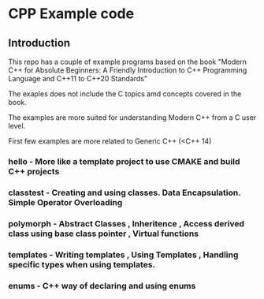 # CPP Example code

## Introduction

This repo has a couple of example programs based on the book "Modern C++ for Absolute Beginners: A Friendly Introduction to C++ Programming Language and C++11 to C++20 Standards"

The exaples does not include the C topics amd concepts covered in the book.

The examples are more suited for understanding Modern C++ from a C user level.

First few examples are more related to Generic C++ (<C++ 14)

### hello - More like a template project to use CMAKE and build C++ projects
### classtest - Creating and using classes. Data Encapsulation. Simple Operator Overloading
### polymorph - Abstract Classes , Inheritence , Access derived class using base class pointer , Virtual functions 
### templates - Writing templates , Using Templates , Handling specific types when using templates.
### enums - C++ way of declaring and using enums




